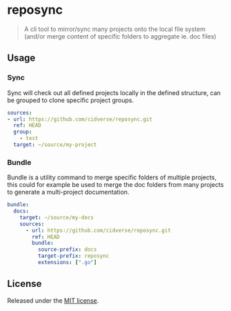 # reposync

> A cli tool to mirror/sync many projects onto the local file system (and/or merge content of specific folders to aggregate ie. doc files)

## Usage

### Sync

Sync will check out all defined projects locally in the defined structure, can be grouped to clone specific project groups.

```yaml
sources:
- url: https://github.com/cidverse/reposync.git
  ref: HEAD
  group:
    - test
  target: ~/source/my-project
```

### Bundle

Bundle is a utility command to merge specific folders of multiple projects, this could for example be used to merge the doc folders from many projects to generate a multi-project documentation.

```yaml
bundle:
  docs:
    target: ~/source/my-docs
    sources:
      - url: https://github.com/cidverse/reposync.git
        ref: HEAD
        bundle:
          source-prefix: docs
          target-prefix: reposync
          extensions: [".go"]
```

## License

Released under the [MIT license](./LICENSE).
